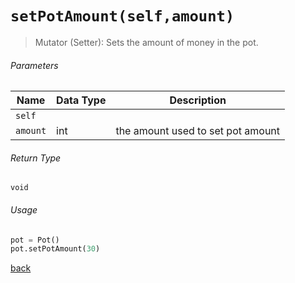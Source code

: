 <!-- Method Name -->

# <code>setPotAmount(self,amount)</code>

<!-- Method Description -->
> Mutator (Setter): Sets the amount of money in the pot.

<!-- Parameters -->
###### Parameters
| Name     | Data Type | Description                       |
| -------- | --------- | --------------------------------- |
| `self`   |           |                                   |
| `amount` | int       | the amount used to set pot amount |

<!-- Return Type -->
###### Return Type
`void`

<!-- Method Example -->
###### Usage
```python
pot = Pot() 
pot.setPotAmount(30)
```
<!-- Back to className.md -->
<!-- The path in this link will be the one that is used for the component -->
[back](../Pot.md)